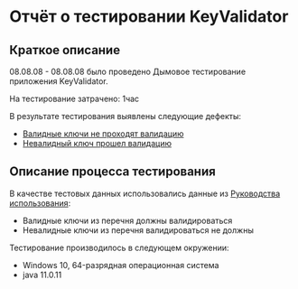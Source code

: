 # Отчёт о тестировании KeyValidator

## Краткое описание

08.08.08 - 08.08.08 было проведено Дымовое тестирование приложения KeyValidator.

На тестирование затрачено: 1час

В результате тестирования выявлены следующие дефекты:
* [Валидные ключи не проходят валидацию](https://github.com/JaneGame/HomeWorkJava1.2/issues/1)
* [Невалидный ключ прошел валидацию](https://github.com/JaneGame/HomeWorkJava1.2/issues/2)

## Описание процесса тестирования

В качестве тестовых данных использовались данные из [Руководства использования](user-manual.md):
* Валидные ключи из перечня должны валидироваться
* Невалидные ключи из перечня валидироваться не должны

Тестирование производилось в следующем окружении:
* Windows 10, 64-разрядная операционная система
* java 11.0.11
